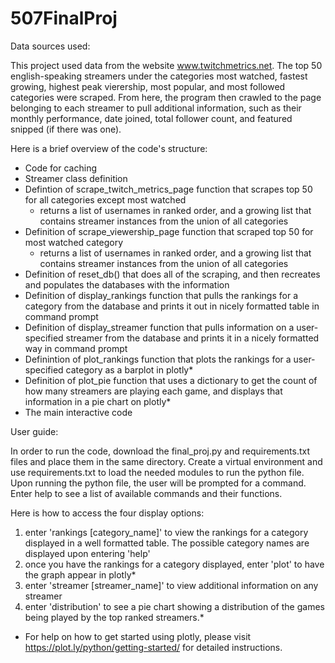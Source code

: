 # 507FinalProj

Data sources used:

This project used data from the website www.twitchmetrics.net. The top 50 english-speaking streamers under the categories most watched, fastest growing, highest peak vierership, most popular, and most followed categories were scraped. From here, the program then crawled to the page belonging to each streamer to pull additional information, such as their monthly performance, date joined, total follower count, and featured snipped (if there was one).

Here is a brief overview of the code's structure:
* Code for caching
* Streamer class definition
* Defintion of scrape_twitch_metrics_page function that scrapes top 50 for all categories except most watched 
  * returns a list of usernames in ranked order, and a growing list that contains streamer instances from the union of all categories
* Definition of scrape_viewership_page function that scraped top 50 for most watched category
  * returns a list of usernames in ranked order, and a growing list that contains streamer instances from the union of all categories
* Definition of reset_db() that does all of the scraping, and then recreates and populates the databases with the information
* Definition of display_rankings function that pulls the rankings for a category from the database and prints it out in nicely formatted table in command prompt
* Definition of display_streamer function that pulls information on a user-specified streamer from the database and prints it in a nicely formatted way in command prompt
* Definintion of plot_rankings function that plots the rankings for a user-specified category as a barplot in plotly*
* Definition of plot_pie function that uses a dictionary to get the count of how many streamers are playing each game, and displays that information in a pie chart on plotly*
* The main interactive code
  
User guide: 

In order to run the code, download the final_proj.py and requirements.txt files and place them in the same directory. Create a virtual environment and use requirements.txt to load the needed modules to run the python file. Upon running the python file, the user will be prompted for a command. Enter help to see a list of available commands and their functions.
  
Here is how to access the four display options:
1. enter 'rankings [category_name]' to view the rankings for a category displayed in a well formatted table. The possible category names are displayed upon entering 'help'
2. once you have the rankings for a category displayed, enter 'plot' to have the graph appear in plotly*
3. enter 'streamer [streamer_name]' to view additional information on any streamer
4. enter 'distribution' to see a pie chart showing a distribution of the games being played by the top ranked streamers.*

* For help on how to get started using plotly, please visit https://plot.ly/python/getting-started/ for detailed instructions.
